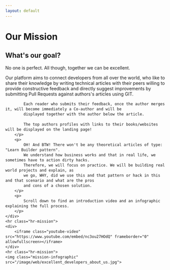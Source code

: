 ```yaml
---
layout: default
---
```

# Our Mission

<div class="main-content">
    <div mission-p>
        <h2>What's our goal?</h2>
        <p>
            No one is perfect. All though, together we can be excellent.
        </p>
        <p>
            Our platform aims to connect developers from all over the world, who like to share their knowledge by
            writing technical articles with their peers willing to provide constructive feedback and directly
            suggest improvements by submitting Pull Requests against authors's articles using GIT.

            Each reader who submits their feedback, once the author merges it, will become immediately a Co-author and will be
            displayed together with the author below the article.

            The top authors profiles with links to their books/websites will be displayed on the landing page!
        </p>
        <p>
            OH! And BTW! There won't be any theoretical articles of type: "Learn Builder pattern".
            We understand how business works and that in real life, we sometimes have to action dirty hacks.
            Therefore, we will focus on practice. We will be building real world projects and explain, as
            we go, WHY, did we use this and that pattern or hack in this and that scenario and what are the pros
            and cons of a chosen solution.
        </p>
        <p>
            Scroll down to find an introduction video and an infographic explaining the full process.
        </p>
    </div>
    <hr class="hr-mission">
    <div>
        <iframe class="youtube-video" src="https://www.youtube.com/embed/nc3ou27HOdQ" frameborder="0" allowfullscreen></iframe>
    </div>
    <hr class="hr-mission">
    <img class="mission-infographic" src="/image/web/excellent_developers_about_us.jpg">
</div>
